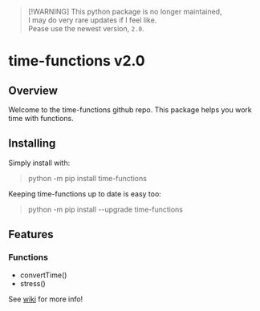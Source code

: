 >  [!WARNING]
>  This python package is no longer maintained,  
>  I may do very rare updates if I feel like.  
>  Pease use the newest version, `2.0`.
# time-functions v2.0
## Overview
Welcome to the time-functions github repo. This package helps you work time with functions.
## Installing
Simply install with:  
> python -m pip install time-functions


Keeping time-functions up to date is easy too:
> python -m pip install --upgrade time-functions


## Features
### Functions
- convertTime()
- stress()

See [wiki](https://github.com/michaelrex2012/time-functions/wiki) for more info!
